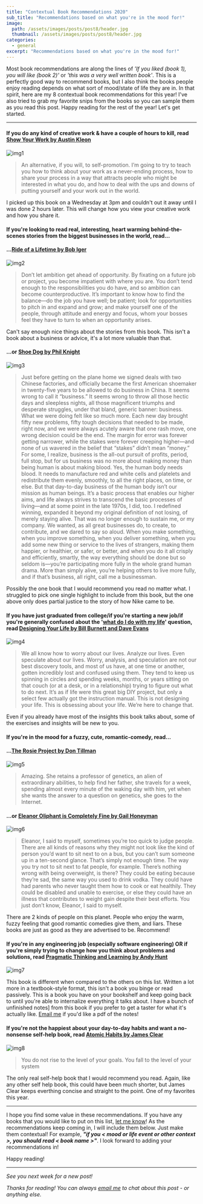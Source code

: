```yaml
---
title: "Contextual Book Recommendations 2020"
sub_title: "Recommendations based on what you're in the mood for!"
image: 
  path: /assets/images/posts/post8/header.jpg
  thumbnail: /assets/images/posts/post8/header.jpg
categories:
  - general
excerpt: "Recommendations based on what you're in the mood for!"
---
```

Most book recommendations are along the lines of *'If you liked (book 1), you will like (book 2)'* or *'this was a very well written book'*. This is a perfectly good way to recommend books, but I also think the books people enjoy reading depends on what sort of mood/state of life they are in. In that spirit, here are my 8 contextual book recommendations for this year! I've also tried to grab my favorite snips from the books so you can sample them as you read this post. Happy reading for the rest of the year! Let's get started.

---

#### If you do any kind of creative work & have a couple of hours to kill, read [Show Your Work by Austin Kleon](https://www.goodreads.com/book/show/18290401-show-your-work?ac=1&from_search=true&qid=br9IetvZYg&rank=1)

![img1](https://austinkleon.com/wp-content/uploads/2018/08/show_3D_wo_shadow-1-768x861.jpg)

> An alternative, if you will, to self-promotion. I’m going to try to teach you how to think about your work as a never-ending process, how to share your process in a way that attracts people who might be interested in what you do, and how to deal with the ups and downs of putting yourself and your work out in the world.

I picked up this book on a Wednesday at 3pm and couldn't out it away until I was done 2 hours later. This will change how you view your creative work and how you share it. 

#### If you're looking to read real, interesting, heart warming behind-the-scenes stories from the biggest businesses in the world, read...

#### ...[Ride of a Lifetime by Bob Iger](https://www.goodreads.com/book/show/44525305-the-ride-of-a-lifetime?ac=1&from_search=true&qid=8MWr47Vyyg&rank=2)

![img2](https://images-na.ssl-images-amazon.com/images/I/81NM735KkyL.jpg)

> Don’t let ambition get ahead of opportunity. By fixating on a future job or project, you become impatient with where you are. You don’t tend enough to the responsibilities you do have, and so ambition can become counterproductive. It’s important to know how to find the balance—do the job you have well; be patient; look for opportunities to pitch in and expand and grow; and make yourself one of the people, through attitude and energy and focus, whom your bosses feel they have to turn to when an opportunity arises.

Can't say enough nice things about the stories from this book. This isn't a book about a business or advice, it's a lot more valuable than that. 

#### ...or [Shoe Dog by Phil Knight](https://www.goodreads.com/book/show/27220736-shoe-dog?from_search=true&from_srp=true&qid=6vwLttuzoL&rank=1)

![img3](https://images-na.ssl-images-amazon.com/images/I/71XziFlh4IL.jpg)

> Just before getting on the plane home we signed deals with two Chinese factories, and officially became the first American shoemaker in twenty-five years to be allowed to do business in China. It seems wrong to call it “business.” It seems wrong to throw all those hectic days and sleepless nights, all those magnificent triumphs and desperate struggles, under that bland, generic banner: business. What we were doing felt like so much more. Each new day brought fifty new problems, fifty tough decisions that needed to be made, right now, and we were always acutely aware that one rash move, one wrong decision could be the end. The margin for error was forever getting narrower, while the stakes were forever creeping higher—and none of us wavered in the belief that “stakes” didn’t mean “money.” For some, I realize, business is the all-out pursuit of profits, period, full stop, but for us business was no more about making money than being human is about making blood. Yes, the human body needs blood. It needs to manufacture red and white cells and platelets and redistribute them evenly, smoothly, to all the right places, on time, or else. But that day-to-day business of the human body isn’t our mission as human beings. It’s a basic process that enables our higher aims, and life always strives to transcend the basic processes of living—and at some point in the late 1970s, I did, too. I redefined winning, expanded it beyond my original definition of not losing, of merely staying alive. That was no longer enough to sustain me, or my company. We wanted, as all great businesses do, to create, to contribute, and we dared to say so aloud. When you make something, when you improve something, when you deliver something, when you add some new thing or service to the lives of strangers, making them happier, or healthier, or safer, or better, and when you do it all crisply and efficiently, smartly, the way everything should be done but so seldom is—you’re participating more fully in the whole grand human drama. More than simply alive, you’re helping others to live more fully, and if that’s business, all right, call me a businessman.

Possibly the one book that I would recommend you read no matter what. I struggled to pick one single highlight to include from this book, but the one above only does partial justice to the story of how Nike came to be. 

#### If you have just graduated from college/if you're starting a new job/if you're generally confused about the '[what do I do with my life](https://psaraswat.com/general/2020/08/11/what-do-i-do.html)' question, read [Designing Your Life by Bill Burnett and Dave Evans](https://www.goodreads.com/book/show/26046333-designing-your-life?ac=1&from_search=true&qid=kDlX90n2R0&rank=1)

![img4](https://images-na.ssl-images-amazon.com/images/I/81AE76v5odL.jpg)

> We all know how to worry about our lives. Analyze our lives. Even speculate about our lives. Worry, analysis, and speculation are not our best discovery tools, and most of us have, at one time or another, gotten incredibly lost and confused using them. They tend to keep us spinning in circles and spending weeks, months, or years sitting on that couch (or at a desk, or in a relationship) trying to figure out what to do next. It’s as if life were this great big DIY project, but only a select few actually got the instruction manual. This is not designing your life. This is obsessing about your life. We’re here to change that.

Even if you already have most of the insights this book talks about, some of the exercises and insights will be new to you. 

#### If you're in the mood for a fuzzy, cute, romantic-comedy, read...

#### ...[The Rosie Project by Don Tillman](https://www.goodreads.com/book/show/16181775-the-rosie-project?ac=1&from_search=true&qid=ySK1zQtyJj&rank=1)

![img5](https://images-na.ssl-images-amazon.com/images/I/61169zqSQ+L.jpg)

> Amazing. She retains a professor of genetics, an alien of extraordinary abilities, to help find her father, she travels for a week, spending almost every minute of the waking day with him, yet when she wants the answer to a question on genetics, she goes to the Internet.

#### ...or [Eleanor Oliphant is Completely Fine by Gail Honeyman](https://www.goodreads.com/book/show/31434883-eleanor-oliphant-is-completely-fine)

![img6](https://images-na.ssl-images-amazon.com/images/I/91mzfTQ1FKL.jpg)

> Eleanor, I said to myself, sometimes you’re too quick to judge people. There are all kinds of reasons why they might not look like the kind of person you’d want to sit next to on a bus, but you can’t sum someone up in a ten-second glance. That’s simply not enough time. The way you try not to sit next to fat people, for example. There’s nothing wrong with being overweight, is there? They could be eating because they’re sad, the same way you used to drink vodka. They could have had parents who never taught them how to cook or eat healthily. They could be disabled and unable to exercise, or else they could have an illness that contributes to weight gain despite their best efforts. You just don’t know, Eleanor, I said to myself.

There are 2 kinds of people on this planet. People who enjoy the warm, fuzzy feeling that good romantic comedies give them, and liars. These books are just as good as they are advertised to be. Recommend!

#### If you're in any engineering job (especially software engineering) OR if you're simply trying to change how you think about problems and solutions, read [Pragmatic Thinking and Learning by Andy Hunt](https://www.goodreads.com/book/show/3063393-pragmatic-thinking-and-learning?ac=1&from_search=true&qid=OiVSxFu7Yg&rank=3)

![img7](https://images-na.ssl-images-amazon.com/images/I/51vzTtzCFmL._SX415_BO1,204,203,200_.jpg)

This book is different when compared to the others on this list. Written a lot more in a textbook-style format, this isn't a book you binge or read passively. This is a book you have on your bookshelf and keep going back to until you're able to internalize everything it talks about. I have a bunch of unfinished notes] from this book if you prefer to get a taster for what it's actually like. [Email me](mailto:parthswat@gmail.com) if you'd like a pdf of the notes!

#### If you're not the happiest about your day-to-day habits and want a no-nonsense self-help book, read [Atomic Habits by James Clear](https://www.goodreads.com/book/show/40121378-atomic-habits?ac=1&from_search=true&qid=Euygx7QU8g&rank=1)

![img8](https://images-na.ssl-images-amazon.com/images/I/91pR9wKJ3zL.jpg)

> You do not rise to the level of your goals. You fall to the level of your system

The only real self-help book that I would recommend you read. Again, like any other self help book, this could have been much shorter, but James Clear keeps everthing concise and straight to the point. One of my favorites this year. 

---

I hope you find some value in these recommendations. If you have any books that you would like to put on this list, [let me know](mailto:parthswat@gmail.com)! As the recommendations keep coming in, I will include them below. Just make them contextual! For example, ***"if you < mood or life event or other context >, you should read < book name >"***. I look forward to adding your recommendations in!

Happy reading! 

---
*See you next week for a new post!*

*Thanks for reading! You can always [email me](mailto:parthswat@gmail.com) to chat about this post - or anything else.*